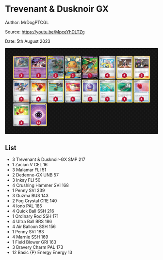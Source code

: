 # Trevenant & Dusknoir GX

Author: MrDogPTCGL

Source: <https://youtu.be/MpceYhDLTZg>

Date: 5th August 2023

![decklist](../../images/PAL/Trevenant%20&%20Dusknoir%20GX/Trevenant%20&%20Dusknoir%20GX.png)

## List

* 3 Trevenant & Dusknoir-GX SMP 217
* 1 Zacian V CEL 16
* 3 Malamar FLI 51
* 2 Dedenne-GX UNB 57
* 3 Inkay FLI 50
* 4 Crushing Hammer SVI 168
* 1 Penny SVI 239
* 3 Guzma BUS 143
* 2 Fog Crystal CRE 140
* 4 Iono PAL 185
* 4 Quick Ball SSH 216
* 1 Ordinary Rod SSH 171
* 4 Ultra Ball BRS 186
* 4 Air Balloon SSH 156
* 1 Penny SVI 183
* 4 Marnie SSH 169
* 1 Field Blower GRI 163
* 3 Bravery Charm PAL 173
* 12 Basic {P} Energy Energy 13
